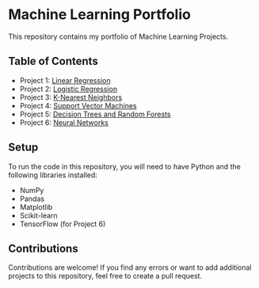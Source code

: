 # Machine Learning Portfolio

This repository contains my portfolio of Machine Learning Projects.

## Table of Contents

- Project 1: [Linear Regression](https://github.com/supreethavadhani/Machine_Learning_Training/tree/master/projects/Project%201%20-%20Linear%20Regression)
- Project 2: [Logistic Regression](https://github.com/supreethavadhani/Machine_Learning_Portfolio/tree/master/projects/Project%202%20-%20Logistic%20Regression)
- Project 3: [K-Nearest Neighbors](https://github.com/supreethavadhani/Machine_Learning_Portfolio/tree/master/projects/Project%203%20-%20K-Nearest%20Neighbors)
- Project 4: [Support Vector Machines](https://github.com/supreethavadhani/Machine_Learning_Portfolio/tree/master/projects/Project%204%20-%20SVM)
- Project 5: [Decision Trees and Random Forests](https://github.com/supreethavadhani/Machine_Learning_Portfolio/tree/master/projects/Project%205%20-%20Decsion%20Trees)
- Project 6: [Neural Networks](/neural_networks)

## Setup

To run the code in this repository, you will need to have Python and the following libraries installed:

- NumPy
- Pandas
- Matplotlib
- Scikit-learn
- TensorFlow (for Project 6)

## Contributions

Contributions are welcome! If you find any errors or want to add additional projects to this repository, feel free to create a pull request.
